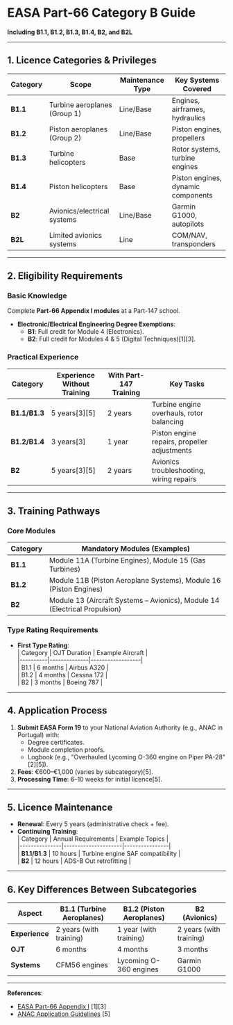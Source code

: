 # EASA Part-66 Category B Guide  
**Including B1.1, B1.2, B1.3, B1.4, B2, and B2L**  

---

## **1. Licence Categories & Privileges**  
| Category | Scope                                   | Maintenance Type | Key Systems Covered |  
|----------|-----------------------------------------|------------------|---------------------|  
| **B1.1** | Turbine aeroplanes (Group 1)            | Line/Base        | Engines, airframes, hydraulics |  
| **B1.2** | Piston aeroplanes (Group 2)             | Line/Base        | Piston engines, propellers |  
| **B1.3** | Turbine helicopters                     | Base             | Rotor systems, turbine engines |  
| **B1.4** | Piston helicopters                      | Base             | Piston engines, dynamic components |  
| **B2**   | Avionics/electrical systems             | Line/Base        | Garmin G1000, autopilots |  
| **B2L**  | Limited avionics systems                | Line             | COM/NAV, transponders |  

---

## **2. Eligibility Requirements**  
### **Basic Knowledge**  
Complete **Part-66 Appendix I modules** at a Part-147 school.  
- **Electronic/Electrical Engineering Degree Exemptions**:  
  - **B1**: Full credit for Module 4 (Electronics).  
  - **B2**: Full credit for Modules 4 & 5 (Digital Techniques)[1][3].  

### **Practical Experience**  
| Category      | Experience Without Training | With Part-147 Training | Key Tasks |  
|---------------|-----------------------------|------------------------|-----------|  
| **B1.1/B1.3** | 5 years[3][5]                | 2 years                | Turbine engine overhauls, rotor balancing |  
| **B1.2/B1.4** | 3 years[3]                   | 1 year                 | Piston engine repairs, propeller adjustments |  
| **B2**        | 5 years[3][5]                | 2 years                | Avionics troubleshooting, wiring repairs |  

---

## **3. Training Pathways**  
### **Core Modules**  
| Category | Mandatory Modules (Examples)            |  
|----------|------------------------------------------|  
| **B1.1** | Module 11A (Turbine Engines), Module 15 (Gas Turbines) |  
| **B1.2** | Module 11B (Piston Aeroplane Systems), Module 16 (Piston Engines) |  
| **B2**   | Module 13 (Aircraft Systems – Avionics), Module 14 (Electrical Propulsion) |  

### **Type Rating Requirements**  
- **First Type Rating**:  
  | Category | OJT Duration | Example Aircraft |  
  |----------|--------------|------------------|  
  | B1.1     | 6 months     | Airbus A320      |  
  | B1.2     | 4 months     | Cessna 172       |  
  | B2       | 3 months     | Boeing 787       |  

---

## **4. Application Process**  
1. **Submit EASA Form 19** to your National Aviation Authority (e.g., ANAC in Portugal) with:  
   - Degree certificates.  
   - Module completion proofs.  
   - Logbook (e.g., "Overhauled Lycoming O-360 engine on Piper PA-28"[2][5]).  
2. **Fees**: €600–€1,000 (varies by subcategory)[5].  
3. **Processing Time**: 6–10 weeks for initial licence[5].  

---

## **5. Licence Maintenance**  
- **Renewal**: Every 5 years (administrative check + fee).  
- **Continuing Training**:  
  | Category      | Annual Requirements | Example Topics |  
  |---------------|---------------------|----------------|  
  | **B1.1/B1.3** | 10 hours            | Turbine engine SAF compatibility |  
  | **B2**        | 12 hours            | ADS-B Out retrofitting |  

---

## **6. Key Differences Between Subcategories**  
| Aspect         | B1.1 (Turbine Aeroplanes) | B1.2 (Piston Aeroplanes) | B2 (Avionics) |  
|----------------|---------------------------|--------------------------|---------------|  
| **Experience** | 2 years (with training)    | 1 year (with training)    | 2 years (with training) |  
| **OJT**        | 6 months                  | 4 months                 | 3 months       |  
| **Systems**    | CFM56 engines             | Lycoming O-360 engines   | Garmin G1000  |  

---

**References**:  
- [EASA Part-66 Appendix I](https://www.easa.europa.eu) [1][3]  
- [ANAC Application Guidelines](https://www.anac.pt) [5]  
